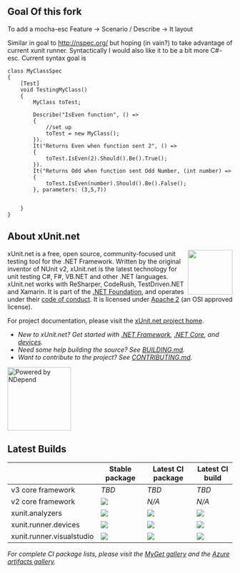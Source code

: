 ## Goal Of this fork
To add a mocha-esc Feature -> Scenario / Describe -> It layout

Similar in goal to http://nspec.org/ but hoping (in vain?) to take advantage of current xunit runner. Syntactically I would also like it to be a bit more C#-esc. Current syntax goal is

```
class MyClassSpec
{
	[Test]
	void TestingMyClass()
	{
		MyClass toTest;
		
		Describe("IsEven function", () =>
		{
			//set up
			toTest = new MyClass();
		}).
		It("Returns Even when function sent 2", () =>
		{
			toTest.IsEven(2).Should().Be().True();
		}).
		It("Returns Odd when function sent Odd Number, (int number) =>
		{
			toTest.IsEven(number).Should().Be().False();
		}, parameters: (3,5,7))
	
		
	}
}
```


## About xUnit.net

[<img align="right" width="100px" src="https://dotnetfoundation.org/img/logo_big.svg" />](https://dotnetfoundation.org/projects?searchquery=xunit&type=project)

xUnit.net is a free, open source, community-focused unit testing tool for the .NET Framework. Written by the original inventor of NUnit v2, xUnit.net is the latest technology for unit testing C#, F#, VB.NET and other .NET languages. xUnit.net works with ReSharper, CodeRush, TestDriven.NET and Xamarin. It is part of the [.NET Foundation](https://www.dotnetfoundation.org/), and operates under their [code of conduct](https://www.dotnetfoundation.org/code-of-conduct). It is licensed under [Apache 2](https://opensource.org/licenses/Apache-2.0) (an OSI approved license).

For project documentation, please visit the [xUnit.net project home](https://xunit.net/).

* _New to xUnit.net? Get started with [.NET Framework](https://xunit.net/docs/getting-started/netfx/visual-studio), [.NET Core](https://xunit.net/docs/getting-started/netcore/cmdline), and [devices](https://xunit.net/docs/getting-started/uwp/devices-runner)._
* _Need some help building the source? See [BUILDING.md](BUILDING.md)._
* _Want to contribute to the project? See [CONTRIBUTING.md](.github/CONTRIBUTING.md)._

[<img src="https://raw.github.com/xunit/media/main/powered-by-ndepend-transparent.png" title="Powered by NDepend" width="142" />](http://www.ndepend.com/)

## Latest Builds

|     | Stable package | Latest CI package | Latest CI build |
| --- | -------------- | ----------------- | --------------- |
| v3 core framework | *TBD* | *TBD* | *TBD* |
| v2 core framework | <a href="https://www.nuget.org/packages/xunit"><img src="https://img.shields.io/nuget/v/xunit.svg?style=flat&logo=nuget"></a> | *N/A* | *N/A* |
| xunit.analyzers | <a href="https://www.nuget.org/packages/xunit.analyzers"><img src="https://img.shields.io/nuget/v/xunit.analyzers.svg?style=flat&logo=nuget"></a> | <a href="https://myget.org/feed/xunit/package/nuget/xunit.analyzers"><img src="https://img.shields.io/myget/xunit/vpre/xunit.analyzers.svg?style=flat&label=myget&logo=nuget"></a> | <a href="https://actions-badge.atrox.dev/xunit/xunit.analyzers/goto?ref=main"><img src="https://img.shields.io/endpoint.svg?url=https%3A%2F%2Factions-badge.atrox.dev%2Fxunit%2Fxunit.analyzers%2Fbadge%3Fref%3Dmain&style=flat&label=build"></a> |
| xunit.runner.devices | <a href="https://www.nuget.org/packages/xunit.runner.devices"><img src="https://img.shields.io/nuget/v/xunit.runner.devices.svg?style=flat&logo=nuget"></a> | <a href="https://dev.azure.com/dotnet/xUnit/_packaging?_a=package&feed=fe8eb338-07fd-45a0-b2ac-c80b58ca8c34&package=a4366a02-ff04-4fa0-97b2-564e2f56ea7c&preferRelease=true"><img src="https://azpkgsshield.azurevoodoo.net/dotnet/xUnit/xUnit/xunit.runner.devices"></a> | <a href="https://dev.azure.com/dotnet/xUnit/_build?definitionId=23&_a=summary"><img src="https://img.shields.io/azure-devops/build/dotnet/xUnit/23?style=flat&logo=azure-devops"></a> |
| xunit.runner.visualstudio | <a href="https://www.nuget.org/packages/xunit.runner.visualstudio"><img src="https://img.shields.io/nuget/v/xunit.runner.visualstudio.svg?style=flat&logo=nuget"></a> | <a href="https://dev.azure.com/dotnet/xUnit/_packaging?_a=package&feed=fe8eb338-07fd-45a0-b2ac-c80b58ca8c34&package=d5787e76-3ff2-4ac9-bd7f-a0c8ac3ec743&preferRelease=true"><img src="https://azpkgsshield.azurevoodoo.net/dotnet/xUnit/xUnit/xunit.runner.visualstudio"></a> | <a href="https://dev.azure.com/dotnet/xUnit/_build?definitionId=64&_a=summary"><img src="https://img.shields.io/azure-devops/build/dotnet/xUnit/64?style=flat&logo=azure-devops"></a> |

*For complete CI package lists, please visit the [MyGet gallery](https://www.myget.org/gallery/xunit/) and the [Azure artifacts gallery](https://dev.azure.com/dotnet/xUnit/_packaging?_a=feed&feed=xUnit).*
